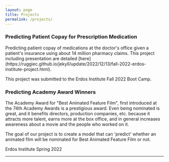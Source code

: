 ```yaml
---
layout: page
title: Projects
permalink: /projects/
---
```


<h3>Predicting Patient Copay for Prescription Medication</h3>
Predicting patient copay of medications at the doctor's office given a patient's insurance using about 14 million pharmacy claims. This project including presentation are detailed [here](https://ruggiec.github.io/jekyll/update/2022/12/13/fall-2022-erdos-institute-project.html). 

This project was submitted to the Erdos Institute Fall 2022 Boot Camp.

<h3>Predicting Academy Award Winners</h3>
The Academy Award for "Best Animated Feature Film", first introduced at the 74th Academy Awards is a prestigious award. Even being nominated is great, and it benefits directors, production companies, etc. because it attracts more talent, earns more at the box office, and in general increases awareness about a movie and the people who worked on it.

The goal of our project is to create a model that can 'predict' whether an animated film will be nominated for Best Animated Feature Film or not.

Erdos Institute Spring 2022
***
